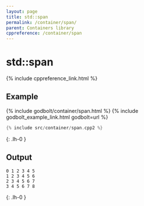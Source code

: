 ```yaml
---
layout: page
title: std::span
permalink: /container/span/
parent: Containers library
cppreference: /container/span
---
```

# std::span

{% include cppreference_link.html %}

## Example

{% include godbolt/container/span.html %}
{% include godbolt_example_link.html godbolt=url %}

```cpp
{% include src/container/span.cpp2 %}
```
{: .lh-0 }

## Output

```
0 1 2 3 4 5 
1 2 3 4 5 6 
2 3 4 5 6 7 
3 4 5 6 7 8 
```
{: .lh-0 }
